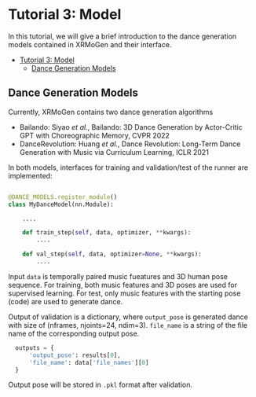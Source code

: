 # Tutorial 3: Model

In this tutorial, we will give a brief introduction to the dance generation models contained in XRMoGen and their interface.

<!-- TOC -->

- [Tutorial 3: Model](#tutorial-3-model)
  - [Dance Generation Models](#the-design-of-nerf-model)



<!-- TOC -->

## Dance Generation Models

Currently, XRMoGen contains two dance generation algorithms

- Bailando: Siyao *et al.*, Bailando: 3D Dance Generation by Actor-Critic GPT with Choreographic Memory, CVPR 2022
- DanceRevolution: Huang *et al.*, Dance Revolution: Long-Term Dance Generation with Music via Curriculum Learning, ICLR 2021

In both models, interfaces for training and validation/test of the runner are implemented:
```python

@DANCE_MODELS.register_module()
class MyDanceModel(nn.Module):

    ....

    def train_step(self, data, optimizer, **kwargs):
        ....

    def val_step(self, data, optimizer=None, **kwargs):
        ....
```
Input `data` is temporally paired music fueatures and 3D human pose sequence. For training, both music features and 3D poses are used for supervised learning.
For test, only music features with the starting pose (code) are used to generate dance.

Output of validation is a dictionary, where `output_pose` is generated dance with size of (nframes, njoints=24, ndim=3). `file_name` is a string of the file name of the corresponding output pose.

```python
  outputs = {
      'output_pose': results[0],
      'file_name': data['file_names'][0]
  }
```

Output pose will be stored in `.pkl` format after validation.
